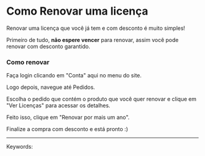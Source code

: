 # Como Renovar uma licença

Renovar uma licença que você já tem e com desconto é muito simples!

Primeiro de tudo, **não espere vencer** para renovar, assim você pode renovar com desconto garantido.

### Como renovar

Faça login clicando em "Conta" aqui no menu do site.

Logo depois, navegue até Pedidos.

Escolha o pedido que contém o produto que você quer renovar e clique em "Ver Licenças" para acessar os detalhes.

Feito isso, clique em "Renovar por mais um ano".

Finalize a compra com desconto e está pronto :)

___

Keywords: